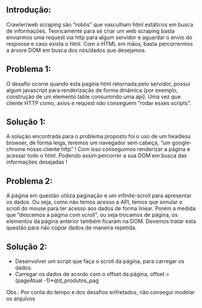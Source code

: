 ## Introdução:
 Crawler/web scraping são “robôs” que vasculham html estáticos em busca de informações. Teoricamente para se criar um web scraping basta enviarmos uma request via http para algum servidor e aguardar o envio do response e caso exista o html. 
Com o HTML em mãos, basta percorrermos a árvore DOM em busca dos nós/dados que desejamos.

## Problema 1:
O desafio ocorre quando esta pagina html retornada pelo servidor, possui algum javascript para renderização de forma dinâmica (por exemplo, construção de um elemento table consumindo uma api). Uma vez que cliente HTTP como, axios e request não conseguem “rodar esses scripts”.

## Solução 1:
A solução encontrada para o problema proposto foi o uso de um headless browser, de forma leiga, teremos um navegador sem cabeça, “um google-chrome nosso cliente http” ! Com isso conseguimos renderizar a página e acessar todo o html. Podendo assim percorrer a sua DOM em busca das informações desejadas !

## Problema 2:
A página em questão utiliza paginação e um infinite-scroll para apresentar os dados. Ou seja, como não temos acesso a API, temos que simular o scroll do mouse para ter acesso aos dados de forma linear. Porém a medida que “descemos a página com scroll”, ou seja trocamos de página, os elementos da página anterior também ficaram na DOM. Devemos tratar esta questão para não copiar dados de maneira repetida.

## Solução 2: 
 - Desenvolver um script que faça o scroll da página, para carregar os dados. 
 - Carregar os dados de acordo com o offset da página, offset = (pageAtual -1)*qtd_produtos_pag
 
 
 
 Obs.: Por conta do tempo e dos desafios enfretados, não consegui modelar os arquivos 
